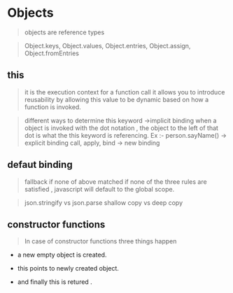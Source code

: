 # Objects

> objects are reference types

> Object.keys, Object.values, Object.entries, Object.assign, Object.fromEntries

## this

> it is the execution context for a function call
> it allows you to introduce reusability by allowing this value to be dynamic based on how a
> function is invoked.

> different ways to determine this keyword
> ->implicit binding
> when a object is invoked with the dot notation , the object to the left of that dot
> is what the this keyword is referencing. Ex :- person.sayName()
> -> explicit binding
> call, apply, bind
> -> new binding

## defaut binding

> fallback if none of above matched
> if none of the three rules are satisfied , javascript will default to the global scope.

> json.stringify vs json.parse
> shallow copy vs deep copy

## constructor functions

> In case of constructor functions three things happen

- a new empty object is created.

- this points to newly created object.

- and finally this is retured .
